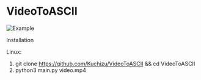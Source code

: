 # VideoToASCII

![Example](https://github.com/Kuchizu/VideoToASCII/blob/master/OutputExample.gif)

Installation

Linux:

1. git clone https://github.com/Kuchizu/VideoToASCII && cd VideoToASCII
2. python3 main.py video.mp4
